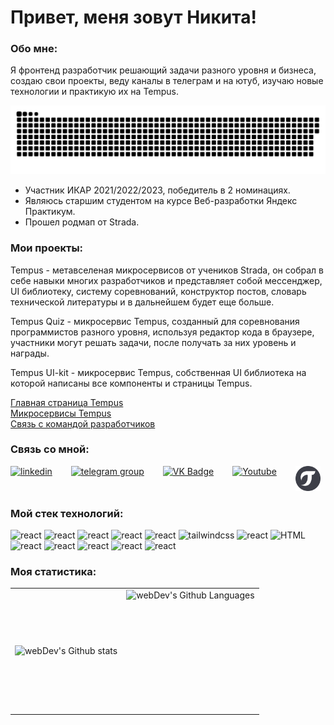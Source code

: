 # Привет, меня зовут Никита!

### Обо мне:

Я фронтенд разработчик решающий задачи разного уровня и бизнеса, создаю свои проекты, веду каналы в телеграм и на ютуб, изучаю новые технологии и практикую их на Tempus.

<p align="center">
 <img width="800" src="Assets/github-snake.svg" alt="snake"/>
</p>

- Участник ИКАР 2021/2022/2023, победитель в 2 номинациях.
- Являюсь старшим студентом на курсе Веб-разработки Яндекс Практикум.
- Прошел родмап от Strada.

### Мои проекты:

Tempus - метавселеная микросервисов от учеников Strada, он собрал в себе навыки многих разработчиков и представляет собой мессенджер, UI библиотеку, систему соревнований, конструктор постов, словарь технической литературы и в дальнейшем будет еще больше.

Tempus Quiz - микросервис Tempus, созданный для соревнования программистов разного уровня, используя редактор кода в браузере, участники могут решать задачи, после получать за них уровень и награды.

Tempus UI-kit - микросервис Tempus, собственная UI библиотека на которой написаны все компоненты и страницы Tempus.

<a href="https://tempus-one-ts.vercel.app/" target="_blank">Главная страница Tempus</a><br/>
<a href="https://tempus-one-ts.vercel.app/Services" target="_blank">Микросервисы Tempus</a><br/>
<a href="https://t.me/NikitaEfimovv" target="_blank">Связь с командой разработчиков</a>

### Связь со мной:

  <div id="badges" style='display:flex; gap:30px;'>
    <a href="https://novokuznetsk.hh.ru/resume/1945b4bcff0cba59800039ed1f6e597437646a" target="_blank">
      <img src="https://i.hh.ru/logos/svg/hh.ru__min_.svg?v=11032019" width="40" height="40" alt="linkedin" />
    </a>
    <a href="https://t.me/NikitaEfimovv" target="_blank">
      <img src="https://cdn-icons-png.flaticon.com/512/2111/2111646.png" width="40" height="40" alt="telegram group" />
    </a>
    <a href="https://vk.com/by_efimov" target="_blank">
      <img src="https://cdn-icons-png.flaticon.com/512/145/145813.png" width="40" height="40" alt="VK Badge"/>
    </a>
		<a href="https://www.youtube.com/@ByEfimov/streams" target="_blank">
      <img src="https://cdn-icons-png.flaticon.com/512/3670/3670147.png" width="40" height="40" alt="Youtube"/>
    </a>
    <a href="https://tempus-one-ts.vercel.app/User/zi3NiI23OSQ7VNkXf3JJfC19agf1" target="_blank" styles="border-radius:50px; overflow: hidden;">
      <img src="Assets/Group 172.svg" width="40" height="40" alt="Zen Badge"/>
    </a>
  </div>

### Мой стек технологий:

![react](https://img.shields.io/badge/-REACT-700CF5?style=for-the-badge&logo=react&logoColor=61DAFB&color=333)
![react](https://img.shields.io/badge/-VUE-700CF5?style=for-the-badge&logo=vuedotjs&logoColor=61DAFB&color=333)
![react](https://img.shields.io/badge/-REDUX-700CF5?style=for-the-badge&logo=redux&logoColor=764ABC&color=333)
![react](https://img.shields.io/badge/-hook%20form-700CF5?style=for-the-badge&logo=reacthookform&logoColor=EC5990&color=333)
![react](https://img.shields.io/badge/-PRETTIER-700CF5?style=for-the-badge&logo=prettier&logoColor=F7B93E&color=333)
![tailwindcss](https://img.shields.io/badge/-tailwind%20css-700CF5?style=for-the-badge&logo=tailwindcss&logoColor=06B6D4&color=333)
![react](https://img.shields.io/badge/-TYPESCRIPT-700CF5?style=for-the-badge&logo=typescript&logoColor=3178C6&color=333)
![HTML](https://img.shields.io/badge/-HTML-700CF5?style=for-the-badge&logo=html5&logoColor=E34F26&color=333)
![react](https://img.shields.io/badge/-SASS-700CF5?style=for-the-badge&logo=sass&logoColor=CC6699&color=333)
![react](https://img.shields.io/badge/-firebase-700CF5?style=for-the-badge&logo=firebase&logoColor=FFCA28&color=333)
![react](https://img.shields.io/badge/-NPM-700CF5?style=for-the-badge&logo=npm&logoColor=CB3837&color=333)
![react](https://img.shields.io/badge/-vite-700CF5?style=for-the-badge&logo=vite&logoColor=646CFF&color=333)
![react](https://img.shields.io/badge/-git-700CF5?style=for-the-badge&logo=git&logoColor=F05032&color=333)

### Моя статистика:

<table>
  <tr>
    <td>
      <img align="left" src="http://github-readme-streak-stats.herokuapp.com?user=ByEfimov&theme=dark&background=000000" alt="webDev's Github stats" />
    </td>
    <td>
      <img height="195px" align="right" alt="webDev's Github Languages" src="https://github-readme-stats-sigma-five.vercel.app/api/top-langs/?username=ByEfimov&layout=compact&theme=vision-friendly-dark" />
    </td>
  </tr>
</table>
